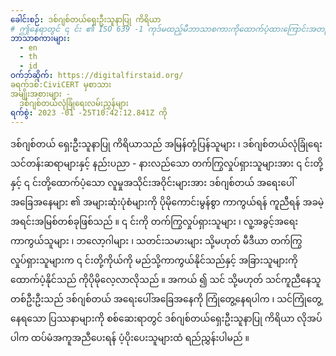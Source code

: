 ```yaml
---
ခေါင်းစဉ်: ဒစ်ဂျစ်တယ်‌ရှေးဦးသူနာပြု ကိရိယာ
# ဤနေရာတွင် ၎ င်း ၏ ISO 639 -1 ကုဒ်မထည့်မီဘာသာစကားကိုထောက်ပံ့ထားကြောင်းအတည်ပြုပါ ။ နိုင်ငံကုဒ်မရှိဘဲ MS_MY အစား MS ။
ဘာသာစကားများ:
  - en
  - th
  - id
ဝက်ဘ်ဆိုက်: https://digitalfirstaid.org/
ခရက်ဒစ်:CiviCERT မှစာသား
အမျိုးအစားများ -
  ဒစ်ဂျစ်တယ်လုံခြုံရေးလမ်းညွှန်များ
ရက်စွဲ: 2023 -01 -25T10:42:12.841Z ကို
--- 
```

ဒစ်ဂျစ်တယ် ရှေးဦးသူနာပြု ကိရိယာသည် အမြန်တုံ့ပြန်သူများ ၊ ဒစ်ဂျစ်တယ်လုံခြုံရေးသင်တန်းဆရာများနှင့် နည်းပညာ - နားလည်သော တက်ကြွလှုပ်ရှားသူများအား ၎ င်းတို့နှင့် ၎ င်းတို့ထောက်ပံ့သော လူမှုအသိုင်းအဝိုင်းများအား ဒစ်ဂျစ်တယ် အရေးပေါ်အခြေအနေများ ၏ အများဆုံးပုံစံများကို ပိုမိုကောင်းမွန်စွာ ကာကွယ်ရန် ကူညီရန် အခမဲ့အရင်းအမြစ်တစ်ခုဖြစ်သည် ။ ၎ င်းကို တက်ကြွလှုပ်ရှားသူများ ၊ လူ့အခွင့်အရေးကာကွယ်သူများ ၊ ဘလော့ဂါများ ၊ သတင်းသမားများ သို့မဟုတ် မီဒီယာ တက်ကြွလှုပ်ရှားသူများက ၎ င်းတို့ကိုယ်ကို မည်သို့ကာကွယ်နိုင်သည်နှင့် အခြားသူများကိုထောက်ပံ့နိုင်သည် ကိုပိုမိုလေ့လာလိုသည် ။ အကယ် ၍ သင် သို့မဟုတ် သင်ကူညီနေသူတစ်ဦးဦးသည် ဒစ်ဂျစ်တယ် အရေးပေါ်အခြေအနေကို ကြုံတွေ့နေရပါက ၊ သင်ကြုံတွေ့နေရသော ပြဿနာများကို စစ်ဆေးရာတွင် ဒစ်ဂျစ်တယ်ရှေးဦးသူနာပြု ကိရိယာ လိုအပ်ပါက ထပ်မံအကူအညီပေးရန် ပံ့ပိုးပေးသူများထံ ရည်ညွှန်းပါမည် ။